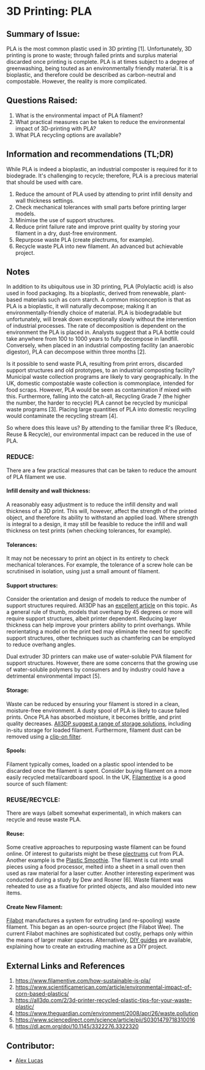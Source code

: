 
<!-- Copy this template to add a new topic. Replace text in {brackets} with your content. -->
<!-- Template created for ECO_NIME wiki entries by Johnny Sullivan -->

# 3D Printing: PLA 

<!-- replace 'Template' with short title; this will be page title when published -->

## Summary of Issue:

PLA is the most common plastic used in 3D printing [1]. Unfortunately, 3D printing is prone to waste; through failed prints and surplus material discarded once printing is complete. PLA is at times subject to a degree of greenwashing, being touted as an environmentally friendly material. It is a bioplastic, and therefore could be described as carbon-neutral and compostable. However, the reality is more complicated.

## Questions Raised:

1. What is the environmental impact of PLA filament?
2. What practical measures can be taken to reduce the environmental impact of 3D-printing with PLA?
3. What PLA recycling options are available?

## Information and recommendations (TL;DR)

While PLA is indeed a bioplastic, an industrial composter is required for it to biodegrade. It's challenging to recycle; therefore, PLA is a precious material that should be used with care.

1. Reduce the amount of PLA used by attending to print infill density and wall thickness settings.
2. Check mechanical tolerances with small parts before printing larger models.
3. Minimise the use of support structures.
4. Reduce print failure rate and improve print quality by storing your filament in a dry, dust-free environment.
5. Repurpose waste PLA (create plectrums, for example).
6. Recycle waste PLA into new filament. An advanced but achievable project.

## Notes

In addition to its ubiquitous use in 3D printing, PLA (Polylactic acid) is also used in food packaging. Its a bioplastic, derived from renewable, plant-based materials such as corn starch. A common misconception is that as PLA is a bioplastic, it will naturally decompose; making it an environmentally-friendly choice of material. PLA is biodegradable but unfortunately, will break down exceptionally slowly without the intervention of industrial processes. The rate of decomposition is dependent on the environment the PLA is placed in. Analysts suggest that a PLA bottle could take anywhere from 100 to 1000 years to fully decompose in landfill. Conversely, when placed in an industrial composting facility (an anaerobic digestor), PLA can decompose within three months [2].

Is it possible to send waste PLA, resulting from print errors, discarded support structures and old prototypes, to an industrial composting facility? Municipal waste collection programs are likely to vary geographically. In the UK, domestic compostable waste collection is commonplace, intended for food scraps. However, PLA would be seen as contamination if mixed with this. Furthermore, falling into the catch-all, Recycling Grade 7 (the higher the number, the harder to recycle) PLA cannot be recycled by municipal waste programs [3]. Placing large quantities of PLA into domestic recycling would contaminate the recycling stream [4].

So where does this leave us? By attending to the familiar three R's (Reduce, Reuse & Recycle), our environmental impact can be reduced in the use of PLA.

### REDUCE:
	
There are a few practical measures that can be taken to reduce the amount of PLA filament we use. 

#### Infill density and wall thickness:

A reasonably easy adjustment is to reduce the infill density and wall thickness of a 3D print. This will, however, affect the strength of the printed object, and therefore its ability to withstand an applied load. Where strength is integral to a design, it may still be feasible to reduce the infill and wall thickness on test prints (when checking tolerances, for example).
	
#### Tolerances:

It may not be necessary to print an object in its entirety to check mechanical tolerances. For example, the tolerance of a screw hole can be scrutinised in isolation, using just a small amount of filament.
	
#### Support structures:

Consider the orientation and design of models to reduce the number of support structures required. All3DP has an [excellent article][.3] on this topic. As a general rule of thumb, models that overhang by 45 degrees or more will require support structures, albeit printer dependent. Reducing layer thickness can help improve your printers ability to print overhangs. While reorientating a model on the print bed may eliminate the need for specific support structures, other techniques such as chamfering can be employed to reduce overhang angles.
	
Dual extruder 3D printers can make use of water-soluble PVA filament for support structures. However, there are some concerns that the growing use of water-soluble polymers by consumers and by industry could have a detrimental environmental impact [5].

#### Storage:

Waste can be reduced by ensuring your filament is stored in a clean, moisture-free environment. A dusty spool of PLA is likely to cause failed prints. Once PLA has absorbed moisture, it becomes brittle, and print quality decreases. [All3DP suggest a range of storage solutions][.4], including in-situ storage for loaded filament. Furthermore, filament dust can be removed using a [clip-on filter][.5].
	
#### Spools:

Filament typically comes, loaded on a plastic spool intended to be discarded once the filament is spent. Consider buying filament on a more easily recycled metal/cardboard spool. In the UK, [Filamentive][.6] is a good source of such filament: 
	
### REUSE/RECYCLE:

There are ways (albeit somewhat experimental), in which makers can recycle and reuse waste PLA.

#### Reuse:

Some creative approaches to repurposing waste filament can be found online. Of interest to guitarists might be these [plectrums][.7] cut from PLA. Another example is the [Plastic Smoothie][.8]. The filament is cut into small pieces using a food processor, melted into a sheet in a small oven then used as raw material for a laser cutter. Another interesting experiment was conducted during a study by Dew and Rosner [6].  Waste filament was reheated to use as a fixative for printed objects, and also moulded into new items.

#### Create New Filament:

[Filabot][.9] manufactures a system for extruding (and re-spooling) waste filament. This began as an open-source project (the Filabot Wee). The current Filabot machines are sophisticated but costly, perhaps only within the means of larger maker spaces. Alternatively, [DIY guides][.10] are available, explaining how to create an extruding machine as a DIY project.

## External Links and References

1. https://www.filamentive.com/how-sustainable-is-pla/
2. https://www.scientificamerican.com/article/environmental-impact-of-corn-based-plastics/
3. https://all3dp.com/2/3d-printer-recycled-plastic-tips-for-your-waste-plastic/
4. https://www.theguardian.com/environment/2008/apr/26/waste.pollution
5. https://www.sciencedirect.com/science/article/pii/S0301479718310016
6. https://dl.acm.org/doi/10.1145/3322276.3322320

[.3]: https://all3dp.com/1/3d-printing-support-structures/ "All3DP Support Structures"
[.4]: https://all3dp.com/2/filament-spool-8-ways-to-safely-store-your-filament/ "All3DP Filament Storage"
[.5]: https://www.thingiverse.com/thing:190118 "Filament Dust Filter"
[.6]: https://www.filamentive.com/ "Filamentive"
[.7]: https://hackaday.com/2019/12/08/from-fail-to-wail-guitar-picks-made-from-3d-printed-waste/ "Waste Plectrums"
[.8]: https://all3dp.com/weekend-project-laser-cutting-3d-printed-trash/ "Plastic Smoothie"
[.9]: https://www.filabot.com/ "Filabot"
[.10]: https://www.instructables.com/Build-your-own-3d-printing-filament-factory-Filame/ "Filame"

## Contributor:

* [Alex Lucas](mailto:alucas02@qub.ac.uk)

